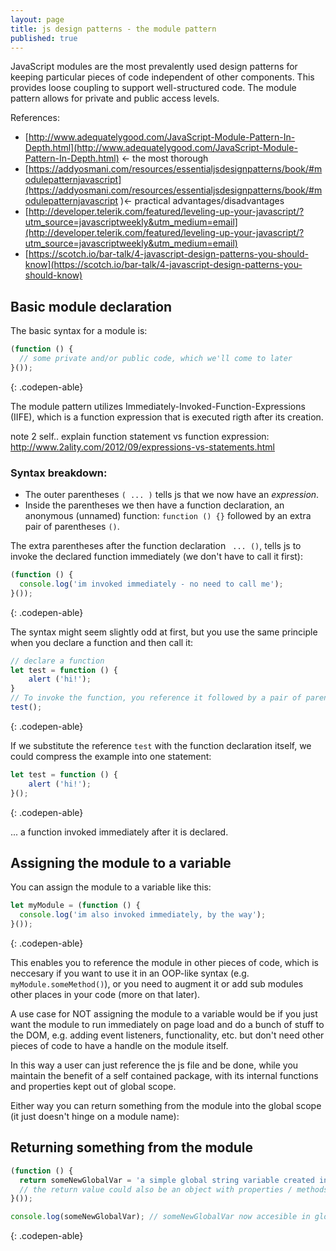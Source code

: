 ```yaml
---
layout: page
title: js design patterns - the module pattern
published: true
---
```


JavaScript modules are the most prevalently used design patterns for keeping particular pieces of code independent of other components. This provides loose coupling to support well-structured code. The module pattern allows for private and public access levels.

References:

- [http://www.adequatelygood.com/JavaScript-Module-Pattern-In-Depth.html](http://www.adequatelygood.com/JavaScript-Module-Pattern-In-Depth.html) <- the most thorough
- [https://addyosmani.com/resources/essentialjsdesignpatterns/book/#modulepatternjavascript](https://addyosmani.com/resources/essentialjsdesignpatterns/book/#modulepatternjavascript )<- practical advantages/disadvantages
- [http://developer.telerik.com/featured/leveling-up-your-javascript/?utm_source=javascriptweekly&utm_medium=email](http://developer.telerik.com/featured/leveling-up-your-javascript/?utm_source=javascriptweekly&utm_medium=email)
- [https://scotch.io/bar-talk/4-javascript-design-patterns-you-should-know](https://scotch.io/bar-talk/4-javascript-design-patterns-you-should-know)


## Basic module declaration

The basic syntax for a module is:

```js
(function () {
  // some private and/or public code, which we'll come to later
}());
```
{: .codepen-able}

The module pattern utilizes Immediately-Invoked-Function-Expressions (IIFE), which is a function expression 
that is executed rigth after its creation. 

note 2 self.. explain function statement vs function expression:
http://www.2ality.com/2012/09/expressions-vs-statements.html


### Syntax breakdown:

- The outer parentheses ```( ... )``` tells js that we now have an _expression_. 
- Inside the parentheses we then have a function declaration, an anonymous (unnamed) function: ```function () {}``` followed by an extra pair of parentheses ```()```.
 
The extra parentheses after the function declaration  ``` ... ()```, tells js to invoke the declared function immediately (we don't have to call it first):

```js
(function () {
  console.log('im invoked immediately - no need to call me');
}());
```
{: .codepen-able}

The syntax might seem slightly odd at first, but you use the same principle when you declare a function and then call it: 

```js
// declare a function
let test = function () {
	alert ('hi!');
}
// To invoke the function, you reference it followed by a pair of parentheses: 
test();
```
{: .codepen-able}

If we substitute the reference ```test``` with the function declaration itself, we could compress the example into one statement:

```js
let test = function () {
	alert ('hi!');
}(); 
```
{: .codepen-able}

... a function invoked immediately after it is declared.


## Assigning the module to a variable

You can assign the module to a variable like this:

```js
let myModule = (function () {
  console.log('im also invoked immediately, by the way');
}());
```
{: .codepen-able}

This enables you to reference the module in other pieces of code, which is neccesary if you want to use it in an OOP-like syntax (e.g. ```myModule.someMethod()```), or you need to augment it or add sub modules other places in your code (more on that later). 

A use case for NOT assigning the module to a variable would be if you just want the module to run immediately on page load and do a bunch of stuff to the DOM, e.g. adding event listeners, functionality, etc. but don't need other pieces of code to have a handle on the module itself. 

In this way a user can just reference the js file and be done, while you maintain the benefit of a self contained package, with its internal functions and properties kept out of global scope.

Either way you can return something from the module into the global scope (it just doesn't hinge on a module name):

## Returning something from the module


```js
(function () {
  return someNewGlobalVar = 'a simple global string variable created inside a module '; 
  // the return value could also be an object with properties / methods, etc.
}());

console.log(someNewGlobalVar); // someNewGlobalVar now accesible in global scope```
```
{: .codepen-able}
